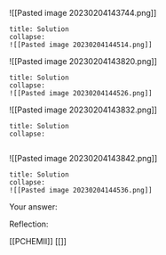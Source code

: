 
![[Pasted image 20230204143744.png]]
```ad-note
title: Solution
collapse:
![[Pasted image 20230204144514.png]]

```

![[Pasted image 20230204143820.png]]
```ad-note
title: Solution
collapse:
![[Pasted image 20230204144526.png]]

```
![[Pasted image 20230204143832.png]]
```ad-note
title: Solution
collapse:


```
![[Pasted image 20230204143842.png]]
```ad-note
title: Solution
collapse:
![[Pasted image 20230204144536.png]]

```
Your answer:

Reflection:

[[PCHEMII]] [[]]